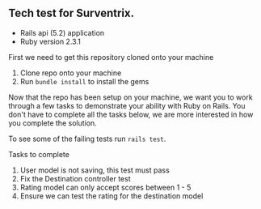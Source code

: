 ## Tech test for Surventrix.

- Rails api (5.2) application
- Ruby version 2.3.1

First we need to get this repository cloned onto your machine

1. Clone repo onto your machine
2. Run `bundle install` to install the gems

Now that the repo has been setup on your machine, we want you to work through a few tasks to demonstrate your ability with Ruby on Rails. You don't have to complete all the tasks below, we are more interested in how you complete the solution.

To see some of the failing tests run `rails test`.

Tasks to complete

1. User model is not saving, this test must pass
2. Fix the Destination controller test
3. Rating model can only accept scores between 1 - 5
4. Ensure we can test the rating for the destination model
